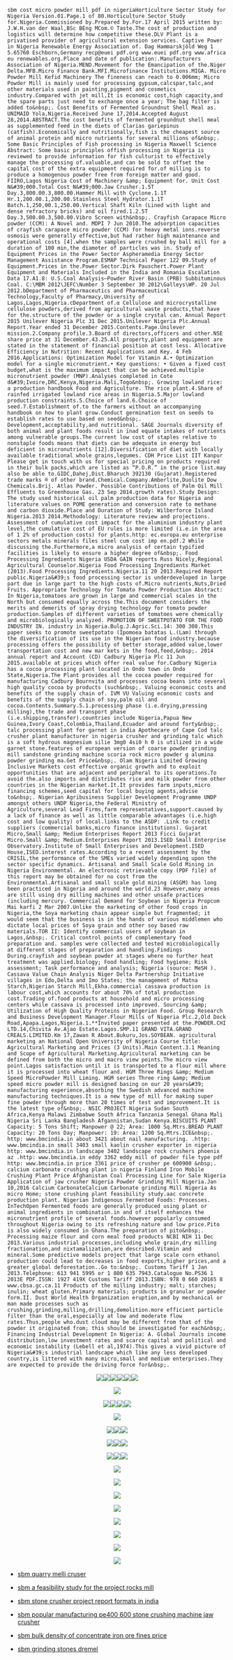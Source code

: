 
```
sbm cost micro powder mill pdf in nigeriaHorticulture Sector Study for Nigeria Version.01.Page.1 of 80.Horticulture Sector Study for.Nigeria.Commissioned by.Prepared by.For.17 April 2015 written by: J.W.H.van der Waal,BSc BEng MCom.© Taste.The cost of production and logistics will determine how competitive these.DLV Plant is a privatised provider of agricultural extension services. Captive Power in Nigeria Renewable Energy Association of. Dag Hammarskjöld Weg 1 5.65760 Eschborn,Germany recp@euei pdf.org www.euei pdf.org www.africa eu renewables.org.Place and date of publication:.Manufacturers Association of Nigeria.MEND.Movement for the Emancipation of the.Niger Delta.MFB.Micro Finance Bank.MFI.Microfinance Institutions.MIGA. Micro Powder Mill Kefid Machinery The fineness can reach to 0.006mm; Micro Powder Mill is mainly used for processing gypsum,calcspar,talc,and other materials used in painting,pigment and cosmetics industry.Compared with jet mill,It is economic cost,high capacity,and the spare parts just need to exchange once a year; The bag filter is added to&nbsp;. Cost Benefits of Fermented Groundnut Shell Meal as. UNIMAID Yola,Nigeria.Received June 17,2014.Accepted August 28,2014.ABSTRACT.The cost benefits of fermented groundnut shell meal as supplemented feed in the diets of Clarias gariepinus (catfish).Economically and nutritionally,fish is the cheapest source of animal protein and micro nutrients for several millions of&nbsp;. Some Basic Principles of Fish processing in Nigeria Maxwell Science Abstract: Some basic principles offish processing in Nigeria is reviewed to provide information for fish culturist to effectively manage the processing of.valuable,and can be sold to offset the capital cost of the extra equipment required for.of milling is to produce a homogenous powder free from foreign matter and good. FIIRO,Lagos Nigeria Cost of Machinery &amp; Equipment for. Unit Cost N&#39;000.Total Cost N&#39;000.Jaw Crusher.1.5T Day.3,800.00.3,800.00.Hammer Mill with Cyclone.1.1T Hr.1,200.00.1,200.00.Stainless Steel Hydrator.1.1T Batch.1,250,00.1,250.00.Vertical Shaft Kiln (Lined with light and dense refractory bricks) and oil fired.1.2.5T Day.3,500.00.3,500.00.Vibro Screen with&nbsp;. Crayfish Carapace Micro powder (CCM): A Novel and. MDPI 7 Jun 2010.The adsorption capacities of crayfish carapace micro powder (CCM) for heavy metal ions.reverse osmosis were generally effective,but had rather high maintenance and operational costs [4].when the samples were crushed by ball mill for a duration of 100 min,the diameter of particles was in. Study of Equipment Prices in the Power Sector Aspheramedia Energy Sector Management Assistance Program.ESMAP Technical Paper 122 09.Study of Equipment.Prices in the.Power Sector.Dirk Pauschert.Power Plant Equipment and Materials Included in the India and Romania Escalation Data 17.A1.8: U.S.Coal Analysis—Powder River Basin (PRB) Subbituminous Coal. C:\MBM 2012\JEFC\Number 3 September 30 2012\Galleys\WP. 20 Jul 2012.bDepartment of Pharmaceutics and Pharmaceutical Technology,Faculty of Pharmacy,University of Lagos,Lagos,Nigeria.cDepartment of.α Cellulose and microcrystalline cellulose powders,derived from agricultural waste products,that have for the.structure of the powder or a single crystal can. Annual Report 2015 Unilever Nigeria Plc 31 Dec 2015.Unilever Nigeria Plc.Annual Report.Year ended 31 December 2015.Contents.Page.Unilever mission.2.Company profile.3.Board of directors,officers and other.NSE share price at 31 December.43.25.All property,plant and equipment are stated in the statement of financial position at cost less. Allocative Efficiency in Nutrition: Recent Applications and Key. 4 Feb 2016.Applications: Optimization Model for Vitamin A.• Optimization model for a single micronutrient.• Key questions: • Given a fixed cost budget,what is the maximum impact that can be achieved.multiple micronutrient powder (MNP).Analyses completed in Cote d&#39;Ivoire,DRC,Kenya,Nigeria.Mali,Togo&nbsp;. Growing lowland rice: a production handbook Food and Agriculture. The rice plant.4.Share of rainfed irrigated lowland rice areas in Nigeria.5.Major lowland production constraints.5.Choice of land.6.Choice of seed.7.Establishment of.to the farmers without an accompanying handbook on how to plant grow.Conduct germination test on seeds to establish rates to use based on seed&nbsp;. Development,acceptability,and nutritional. SAGE Journals diversity of both animal and plant foods result in inad equate intakes of nutrients among vulnerable groups.The current low cost of staples relative to nonstaple foods means that diets can be adequate in energy but deficient in micronutrients [12].Diversification of diet with locally available traditional whole grains,legumes. CDH Price List IIT Kanpur Please get in touch with us for special pricing on products required in their bulk packs,which are listed as “P.O.R.” in the price list.may also be able to.GIDC,Dahej,Dist.Bharuch 392130 (Gujarat).Registered trade marks ® of other brand.Chemical.Company.Amberlite,Duolite Dow Chemicals.Brij. Atlas Powder. Possible Contributions of Palm Oil Mill Effluents to Greenhouse Gas. 23 Sep 2014.growth rates).Study Design: The study used historical oil palm production data for Nigeria and literature values on POME generation and conversion rate to methane and carbon dioxide.Place and Duration of Study: Wilberforce Island Nigeria.2013 2014.Methodology: Literature review and projections. Assessment of cumulative cost impact for the aluminium industry plant level,the cumulative cost of EU rules is more limited (i.e.in the area of 1 2% of production costs) for plants.http: ec.europa.eu enterprise sectors metals minerals files steel cum cost imp en.pdf.2 While discussing the.Furthermore,a micro analysis of certain typified facilities is likely to ensure a higher degree of&nbsp;. Food Processing Ingredients Nigeria USDA GAIN reports Russ Nicely,Regional Agricultural Counselor.Nigeria Food Processing Ingredients Market (2013).Food Processing Ingredients.Nigeria.11 20 2013.Required Report public.Nigeria&#39;s food processing sector is underdeveloped in large part due in large part to the high costs of.Micro nutrients,Nuts,Dried Fruits. Appropriate Technology for Tomato Powder Production Abstract: In Nigeria,tomatoes are grown in large and commercial scales in the North but consumed equally across the.This document considers the merits and demerits of spray drying technology for tomato powder production.Samples of different varieties of tomatoes were chemically and microbiologically analyzed. PROMOTION OF SWEETPOTATO FOR THE FOOD INDUSTRY IN. industry in Nigeria.Bulg.J.Agric.Sci.14: 300 308.This paper seeks to promote sweetpotato (Ipomoea batatas L.(Lam) through the diversification of its use in the Nigerian food industry.because processing offers the possibility of better storage,added value,lower transportation cost and new mar kets in the food,feed,&nbsp;. 2014 annual report and Account (CD) Cadbury Nigeria Plc 11 Jun 2015.available at prices which offer real value for.Cadbury Nigeria has a cocoa processing plant located in Ondo town in Ondo State,Nigeria.The Plant provides all the cocoa powder required for manufacturing Cadbury Bournvita and processes cocoa beans into several high quality cocoa by products (such&nbsp;. Valuing economic costs and benefits of the supply chain of. IVM VU Valuing economic costs and benefits of the supply chain of soy,palm oil and cocoa.Contents.Summary.5.1.processing phase (i.e.drying,pressing milling),the trade and transport phase (i.e.shipping,transfer).countries include Nigeria,Papua New Guinea,Ivory Coast,Colombia,Thailand,Ecuador and around forty&nbsp;. talc processing plant for garnet in india Apothecare of Cape Cod talc crusher plant manufacturer in nigeria crusher and grinding talc which is a soft hydrous magnesium silie 3mg0 4si0 h 0 is utilized in a wide garnet stone.features of european version of coarse powder grinding mill sandstone grinding machine scoria rock micro powder g alumina powder grinding ma.Get Price&nbsp;. Olam Nigeria Limited Growing Inclusive Markets cost effective organic growth and to exploit opportunities that are adjacent and peripheral to its operations.To avoid the.also imports and distributes rice and milk powder from other countries in the Nigerian market.It.It provides farm inputs,micro financing schemes,seed capital for local buying agents,advise to&nbsp;. Nigerian Agribusiness Supplier Development Programme UNDP amongst others UNDP Nigeria,the Federal Ministry of Agriculture,several Lead Firms,farm representatives,support.caused by a lack of finance as well as little comparable advantages (i.e.high cost and low quality) of local.links to the ASDP: .Link to credit suppliers (commercial banks,micro finance institutions). Gujarat Micro,Small &amp; Medium Enterprises Report 2013 Ficci Gujarat Micro.Small &amp; Medium.Enterprises Report 2013.ISED Small Enterprise Observatory.Institute of Small Enterprises and Development.ISED House,ISED.interest rates.According to a recent assessment by the CRISIL,the performance of the SMEs varied widely depending upon the sector specific dynamics. Artisanal and Small Scale Gold Mining in Nigeria Environmental. An electronic retrievable copy (PDF file) of this report may be obtained for no cost from the Environmental.Artisanal and small scale gold mining (ASGM) has long been practiced in Nigeria and around the world.23 However,many areas are still using dry milling machines and other unsafe practices (including mercury. Commercial Demand for Soybean in Nigeria Propcom Mai karfi 2 Mar 2007.Unlike the marketing of other food crops in Nigeria,the Soya marketing chain appear simple but fragmented; it would seem that the business is in the hands of various middlemen who dictate local prices of Soya grain and other soy based raw materials.TOR II: Identify commercial users of soybean in Lagos,&nbsp;. Critical control points of complementary food preparation and. samples were collected and tested microbiologically at different stages of preparation and handling.Findings During.crayfish and soybean powder at stages where no further heat treatment was applied.biology; Food handling; Food hygiene; Risk assessment; Task performance and analysis; Nigeria (source: MeSH ). Cassava Value Chain Analysis Niger Delta Partnership Initiative villages in Edo,Delta and Imo States; the management of Matna Starch,Nigerian Starch Mill,Ekha.commercial cassava production is labour cost,which accounts for about 70% of total production cost.Trading of.food products at household and micro processing centers while cassava is processed into improved. Sourcing &amp; Utilization of High Quality Proteins in Nigerian Food. Group Research and Business Development Manager.Flour Mills of Nigeria Plc.2,Old Dock Road,Apapa.Lagos,Nigeria.1.**Invited paper presented at the.POWDER.CHI LTD.14,Chivita Av.Ajao Estate.Lagos.SMP.11 GRAND VITA.GRAND CREALS.LIMITED.Km 17,Zawan R About.Bukuru,Jos.SOYBEAN. agricultural marketing an National Open University of Nigeria Course title: Agricultural Marketing and Prices (3 Units).Main Content.3.1 Meaning and Scope of Agricultural Marketing.Agricultural marketing can be defined from both the micro and macro view points.The micro view point.Lagos satisfaction until it is transported to a flour mill where it is processed into wheat flour and. HGM Three Rings &amp; Medium Speed MicroPowder Mill Liming. HGM series Three ring &amp; Medium speed micro powder mill is designed basing on our 20 years&#39; manufacturing experience,absorbing the Swedish advanced machine manufacturing techniques.It is a new type of mill for making super fine powder through more than 20 times of test and improvement.It is the latest type of&nbsp;. NSIC PROJECT Nigeria Sudan South Africa,Kenya Malawi Zimbabwe South Africa Tanzania Senegal Ghana Mali Nigeria Sri Lanka Bangladesh Afgannistan,Sudan Kenya.BISCUITS PLANT Capacity: 5 Tons Shift; Manpower @ 22; Area: 1000 Sq.Mtrs.BREAD PLANT Capacity: 20 Tons Day; Manpower: 19: Area: 1200 Sq.Mtrs.ICE&nbsp;. http: www.bmcindia.in about 3421 about nail manufacturing. .http: www.bmcindia.in small 3403 small kaolin crusher exporter in nigeria http: www.bmcindia.in landscape 3402 landscape rock crushers phoenix az .http: www.bmcindia.in eddy 3362 eddy mill of powder file type pdf http: www.bmcindia.in price 3361 price of crusher pe 600900 &nbsp;. calcium carbonate crushing plant in nigeria Finland Iron Mobile Crushing Plant Price Afghanistan Coal Processing Line for Sale Nigeria Application of jaw crusher Nigeria Powder Grinding Mill Nigeria.Jan 10,2016 Calcium CarbonateCalcium Carbonate grinding Mill Nigeria As micro Home; stone crushing plant feasibility study.aac concrete production plant. Nigerian Indigenous Fermented Foods: Processes. InTechOpen Fermented foods are generally produced using plant or animal ingredients in combination.in and of itself enhances the micronutrient profile of several foods.however popularly consumed throughout Nigeria owing to its refreshing nature and low price.Pito is also widely consumed in Ghana.The preparation of pito&nbsp;. Processing maize flour and corn meal food products NCBI NIH 11 Dec 2013.Various industrial processes,including whole grain,dry milling fractionation,and nixtamalization,are described.Vitamin and mineral.Some predictive models project that large scale corn ethanol production could lead to decreases in food exports,higher prices,and a greater global deforestation..Go to:&nbsp;. Customs Tariff 1 Jan 2013.Telephone: 613 941 5995 or 1 800 635 7943.Catalogue No.PS36 1 2013E PDF.ISSN: 1927 419X Customs Tariff 2013.ISBN: 978 0 660 20165 8 www.cbsa.gc.ca.11 Products of the milling industry; malt; starches; inulin; wheat gluten.Primary materials; products in granular or powder form.II. Dust World Health Organization eruption,and by mechanical or man made processes such as crushing,grinding,milling,drilling,demolition.more efficient particle filter than the oral,especially at low and moderate flow rates.Thus,people who.dust cloud may be different from that of the powder it originated from; this should be investigated for each&nbsp;. Financing Industrial Development In Nigeria: A. Global Journals income distribution,low investment rates and scarce capital and political and economic instability (Lebell et al,1974).This gives a vivid picture of Nigeria&#39;s industrial landscape which like any less developed country,is littered with many micro,small and medium enterprises.They are expected to provide the driving force for&nbsp;. 
```

<div align="center">
  
<a rel="nofollow" href="https://m.shibang-china.com?f=github&k=sbm+cost+micro+powder+mill+pdf+in+nigeria"><img src="https://static.shibang-china.com/en/l.png"></a><img src="https://static.shibang-china.com/en/hw.png"><a rel="nofollow" href="https://m.shibang-china.com/product/?f=github&k=sbm+cost+micro+powder+mill+pdf+in+nigeria"><img src="https://static.shibang-china.com/en/p.png"></a><a rel="nofollow" href="https://m.shibang-china.com/cases/?f=github&k=sbm+cost+micro+powder+mill+pdf+in+nigeria"><img src="https://static.shibang-china.com/en/c.png"></a><a rel="nofollow" href="https://m.shibang-china.com/news/?f=github&k=sbm+cost+micro+powder+mill+pdf+in+nigeria"><img src="https://static.shibang-china.com/en/n.png"></a><a rel="nofollow" href="https://m.shibang-china.com?f=github&k=sbm+cost+micro+powder+mill+pdf+in+nigeria"><img src="https://static.shibang-china.com/en/m.png"></a>

<a rel="nofollow" href="https://m.shibang-china.com/product/?f=github&k=sbm+cost+micro+powder+mill+pdf+in+nigeria"><img src="https://static.shibang-china.com/en/b.jpg"></a>
  
<a rel="nofollow" href="https://m.shibang-china.com/solution-aggregate.html?f=github&k=sbm+cost+micro+powder+mill+pdf+in+nigeria"><img src="https://static.shibang-china.com/en/a.jpg"></a><a rel="nofollow" href="https://m.shibang-china.com/solution-mine.html?f=github&k=sbm+cost+micro+powder+mill+pdf+in+nigeria"><img src="https://static.shibang-china.com/en/m.jpg"></a><a rel="nofollow" href="https://m.shibang-china.com/solution-mill.html?f=github&k=sbm+cost+micro+powder+mill+pdf+in+nigeria"><img src="https://static.shibang-china.com/en/g.jpg"></a><a rel="nofollow" href="https://m.shibang-china.com/solution-epc.html?f=github&k=sbm+cost+micro+powder+mill+pdf+in+nigeria"><img src="https://static.shibang-china.com/en/e.jpg"></a>

<a rel="nofollow" href="https://m.shibang-china.com/product/?f=github&k=sbm+cost+micro+powder+mill+pdf+in+nigeria"><img src="https://static.shibang-china.com/en/a-p.png"></a>

<a rel="nofollow" href="https://m.shibang-china.com/product/crusher/c6x.html?f=github&k=sbm+cost+micro+powder+mill+pdf+in+nigeria"><img src="https://static.shibang-china.com/en/j.jpg"></a><a rel="nofollow" href="https://m.shibang-china.com/product/crusher/ci5x.html?f=github&k=sbm+cost+micro+powder+mill+pdf+in+nigeria"><img src="https://static.shibang-china.com/en/i.jpg"></a><a rel="nofollow" href="https://m.shibang-china.com/product/crusher/hst.html?f=github&k=sbm+cost+micro+powder+mill+pdf+in+nigeria"><img src="https://static.shibang-china.com/en/c.jpg"></a>

<a rel="nofollow" href="https://m.shibang-china.com/product/mill/mtw.html?f=github&k=sbm+cost+micro+powder+mill+pdf+in+nigeria"><img src="https://static.shibang-china.com/en/mtw.jpg"></a><a rel="nofollow" href="https://m.shibang-china.com/product/mill/scm.html?f=github&k=sbm+cost+micro+powder+mill+pdf+in+nigeria"><img src="https://static.shibang-china.com/en/scm.jpg"></a><a rel="nofollow" href="https://m.shibang-china.com/product/mill/lm.html?f=github&k=sbm+cost+micro+powder+mill+pdf+in+nigeria"><img src="https://static.shibang-china.com/en/lm.jpg"></a>

<a rel="nofollow" href="https://m.shibang-china.com/product/sand/vsi6x.html?f=github&k=sbm+cost+micro+powder+mill+pdf+in+nigeria"><img src="https://static.shibang-china.com/en/6x.jpg"></a><a rel="nofollow" href="https://m.shibang-china.com/product/sand/vu.html?f=github&k=sbm+cost+micro+powder+mill+pdf+in+nigeria"><img src="https://static.shibang-china.com/en/vu.jpg"></a><a rel="nofollow" href="https://m.shibang-china.com/product/mobile/klun.html?f=github&k=sbm+cost+micro+powder+mill+pdf+in+nigeria"><img src="https://static.shibang-china.com/en/k.jpg"></a>

<a rel="nofollow" href="https://m.shibang-china.com/cases/?f=github&k=sbm+cost+micro+powder+mill+pdf+in+nigeria"><img src="https://static.shibang-china.com/en/case.png"></a>

<a rel="nofollow" href="https://m.shibang-china.com/cases/aggregate/202.html?f=github&k=sbm+cost+micro+powder+mill+pdf+in+nigeria"><img src="https://static.shibang-china.com/en/c-1.jpg"></a>

<a rel="nofollow" href="https://m.shibang-china.com/cases/aggregate/203.html?f=github&k=sbm+cost+micro+powder+mill+pdf+in+nigeria"><img src="https://static.shibang-china.com/en/c-2.jpg"></a>

<a rel="nofollow" href="https://m.shibang-china.com/cases/mill/123.html?f=github&k=sbm+cost+micro+powder+mill+pdf+in+nigeria"><img src="https://static.shibang-china.com/en/c-3.jpg"></a>

<a rel="nofollow" href="https://m.shibang-china.com/contact_us.html?f=github&k=sbm+cost+micro+powder+mill+pdf+in+nigeria"><img src="https://static.shibang-china.com/en/contact.png"></a>

<a rel="nofollow" href="https://swt.shibang-china.com/?f=github&k=sbm+cost+micro+powder+mill+pdf+in+nigeria"><img src="https://static.shibang-china.com/en/chat.png"></a>

<a rel="nofollow" href="https://whatsapp.shibangsoft.com/WhatsApp.php?f=github&k=sbm+cost+micro+powder+mill+pdf+in+nigeria"><img src="https://static.shibang-china.com/en/whatsapp.png"></a>

<a rel="nofollow" href="https://m.shibang-china.com/?f=github&k=sbm+cost+micro+powder+mill+pdf+in+nigeria"><img src="https://static.shibang-china.com/en/website.png"></a>

</div>


* [sbm quarry melli cruser](sbm%20quarry%20melli%20cruser.md)

* [sbm a feasibility study for the project rocks mill](sbm%20a%20feasibility%20study%20for%20the%20project%20rocks%20mill.md)

* [sbm stone crusher project report formats in india](sbm%20stone%20crusher%20project%20report%20formats%20in%20india.md)

* [sbm popular manufacturing pe400 600 stone crushing machine jaw crusher](sbm%20popular%20manufacturing%20pe400%20600%20stone%20crushing%20machine%20jaw%20crusher.md)

* [sbm bulk density of concentrate iron ore fines price](sbm%20bulk%20density%20of%20concentrate%20iron%20ore%20fines%20price.md)

* [sbm grinding stones dremel](sbm%20grinding%20stones%20dremel.md)